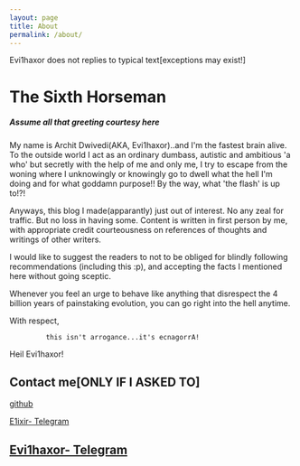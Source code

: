 ```yaml
---
layout: page
title: About
permalink: /about/
---
```


Evi1haxor does not replies to typical text[exceptions may exist!]

# The Sixth Horseman
##### *Assume all that greeting courtesy here*
My name is Archit Dwivedi(AKA, Evi1haxor)..and I'm the fastest brain alive. To the outside world I act as an ordinary dumbass, autistic and ambitious 'a who' but secretly with the help of me and only me, I try to escape from the  woning where I unknowingly or knowingly go to dwell what the hell I'm doing and for what goddamn purpose!! 
By the way, what 'the flash' is up to!?!

Anyways, this blog I made(apparantly) just out of interest. No any zeal for traffic. But no loss in having some. Content is written in first person by me, with appropriate credit courteousness on references of thoughts and writings of other writers.

I would like to suggest the readers to not to be obliged for blindly following  recommendations (including this :p), and accepting the facts I mentioned here without going sceptic.

Whenever you feel an urge to behave like anything that disrespect the 4 billion years of painstaking evolution, you can go right into the hell anytime.

With respect, 

             this isn't arrogance...it's ecnagorrA!
             
             
Heil Evi1haxor!

## Contact me[ONLY IF I ASKED TO]

[github](http://github.com/evi1haxor)

[E1ixir- Telegram](http://t.me/E1ixir)

[Evi1haxor- Telegram](http://t.me/evi1haxor)
--------------------------------------------
